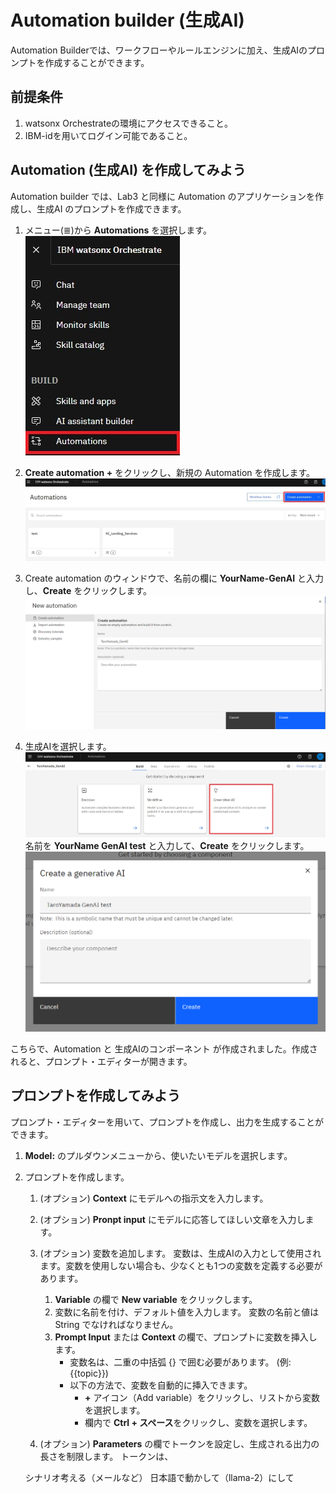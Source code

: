 # Automation builder (生成AI)
Automation Builderでは、ワークフローやルールエンジンに加え、生成AIのプロンプトを作成することができます。

## 前提条件
 1. watsonx Orchestrateの環境にアクセスできること。
 2. IBM-idを用いてログイン可能であること。

## Automation (生成AI) を作成してみよう
Automation builder では、Lab3 と同様に Automation のアプリケーションを作成し、生成AI のプロンプトを作成できます。

 1. メニュー(≣)から **Automations** を選択します。  
 ![alt text](GenAI_images/スクリーンショット_27-5-2024_111327_dl.watson-orchestrate.ibm.com.jpeg)   

 2. **Create automation +** をクリックし、新規の Automation を作成します。
 ![alt text](GenAI_images/スクリーンショット_27-5-2024_114423_dl.watson-orchestrate.ibm.com.jpeg)

 3. Create automation のウィンドウで、名前の欄に **YourName-GenAI** と入力し、**Create** をクリックします。  
 ![alt text](GenAI_images/image.png)

 4. 生成AIを選択します。
 ![alt text](GenAI_images/スクリーンショット_27-5-2024_115556_dl.watson-orchestrate.ibm.com.jpeg)
 名前を **YourName GenAI test** と入力して、**Create** をクリックします。
 ![alt text](GenAI_images/image-2.png)

こちらで、Automation と 生成AIのコンポーネント が作成されました。作成されると、プロンプト・エディターが開きます。

## プロンプトを作成してみよう
プロンプト・エディターを用いて、プロンプトを作成し、出力を生成することができます。

 1. **Model:** のプルダウンメニューから、使いたいモデルを選択します。
 
 2. プロンプトを作成します。
    1. (オプション) **Context** にモデルへの指示文を入力します。

    2. (オプション) **Pronpt input** にモデルに応答してほしい文章を入力します。

    3. (オプション) 変数を追加します。
     変数は、生成AIの入力として使用されます。変数を使用しない場合も、少なくとも1つの変数を定義する必要があります。
        1. **Variable** の欄で **New variable** をクリックします。
        2. 変数に名前を付け、デフォルト値を入力します。 変数の名前と値は String でなければなりません。
        3. **Prompt Input** または **Context** の欄で、プロンプトに変数を挿入します。
            - 変数名は、二重の中括弧 {} で囲む必要があります。 (例: {{topic}})
            - 以下の方法で、変数を自動的に挿入できます。
                - **+** アイコン（Add variable）をクリックし、リストから変数を選択します。
                - 欄内で **Ctrl + スペース**をクリックし、変数を選択します。
    4. (オプション) **Parameters** の欄でトークンを設定し、生成される出力の長さを制限します。
     トークンは、

     シナリオ考える（メールなど）
     日本語で動かして（llama-2）にして


 